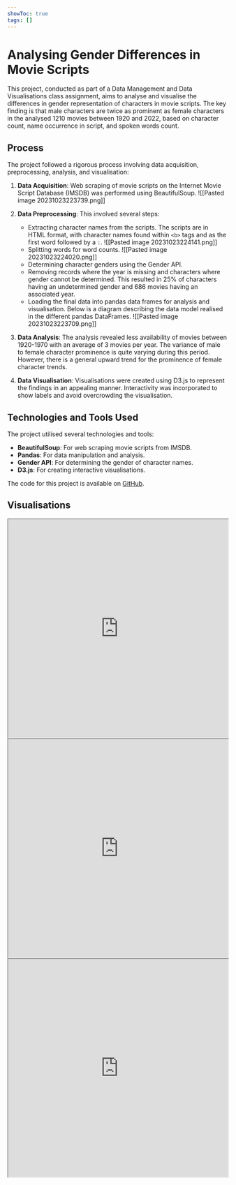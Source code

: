 ```yaml
---
showToc: true
tags: []
---
```

#  Analysing Gender Differences in Movie Scripts

This project, conducted as part of a Data Management and Data Visualisations class assignment, aims to analyse and visualise the differences in gender representation of characters in movie scripts. The key finding is that male characters are twice as prominent as female characters in the analysed 1210 movies between 1920 and 2022, based on character count, name occurrence in script, and spoken words count.

## Process

The project followed a rigorous process involving data acquisition, preprocessing, analysis, and visualisation:

1. **Data Acquisition**: Web scraping of movie scripts on the Internet Movie Script Database (IMSDB) was performed using BeautifulSoup.
	![[Pasted image 20231023223739.png]]
    
2. **Data Preprocessing**: This involved several steps:
    - Extracting character names from the scripts. The scripts are in HTML format, with character names found within `<b>` tags and as the first word followed by a `:`.
	    ![[Pasted image 20231023224141.png]]
    - Splitting words for word counts.
		![[Pasted image 20231023224020.png]]
    - Determining character genders using the Gender API.
    - Removing records where the year is missing and characters where gender cannot be determined. This resulted in 25% of characters having an undetermined gender and 686 movies having an associated year.
    - Loading the final data into pandas data frames for analysis and visualisation. Below is a diagram describing the data model realised in the different pandas DataFrames. 
		![[Pasted image 20231023223709.png]]
1. **Data Analysis**: The analysis revealed less availability of movies between 1920-1970 with an average of 3 movies per year. The variance of male to female character prominence is quite varying during this period. However, there is a general upward trend for the prominence of female character trends.
    
4. **Data Visualisation**: Visualisations were created using D3.js to represent the findings in an appealing manner. Interactivity was incorporated to show labels and avoid overcrowding the visualisation.
    
## Technologies and Tools Used

The project utilised several technologies and tools:

- **BeautifulSoup**: For web scraping movie scripts from IMSDB.
- **Pandas**: For data manipulation and analysis.
- **Gender API**: For determining the gender of character names.
- **D3.js**: For creating interactive visualisations.

The code for this project is available on [GitHub](https://github.com/deborahdjon/Data_Management_And_Visualisation_Assignment).

## Visualisations
<iframe src="https://linksights.info/Data_Management_And_Visualisation_Assignment/Graphs/index_charector_count.html" width="100%" height="500">
</iframe>

<iframe src="https://linksights.info/Data_Management_And_Visualisation_Assignment/Graphs/index_charector_occurrence.html" width="100%" height="500">
</iframe>

<iframe src="https://linksights.info/Data_Management_And_Visualisation_Assignment/Graphs/index_charector_word_count.html" width="100%" height="500">
</iframe>



  
<script>
window.onload = function() {
    var iframe = document.getElementById('myIframe');
    iframe.style.height = iframe.contentWindow.document.body.scrollHeight + 'px';
}
</script>
